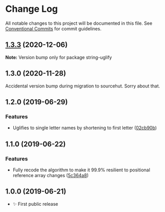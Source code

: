 # Change Log

All notable changes to this project will be documented in this file.
See [Conventional Commits](https://conventionalcommits.org) for commit guidelines.

## [1.3.3](https://git.sr.ht/~royston/codsen/compare/string-uglify@1.3.2...string-uglify@1.3.3) (2020-12-06)

**Note:** Version bump only for package string-uglify





## 1.3.0 (2020-11-28)

Accidental version bump during migration to sourcehut. Sorry about that.

## 1.2.0 (2019-06-29)

### Features

- Uglifies to single letter names by shortening to first letter ([02cb90b](https://gitlab.com/codsen/codsen/commit/02cb90b))

## 1.1.0 (2019-06-22)

### Features

- Fully recode the algorithm to make it 99.9% resilient to positional reference array changes ([5c364a8](https://gitlab.com/codsen/codsen/commit/5c364a8))

## 1.0.0 (2019-06-21)

- ✨ First public release
